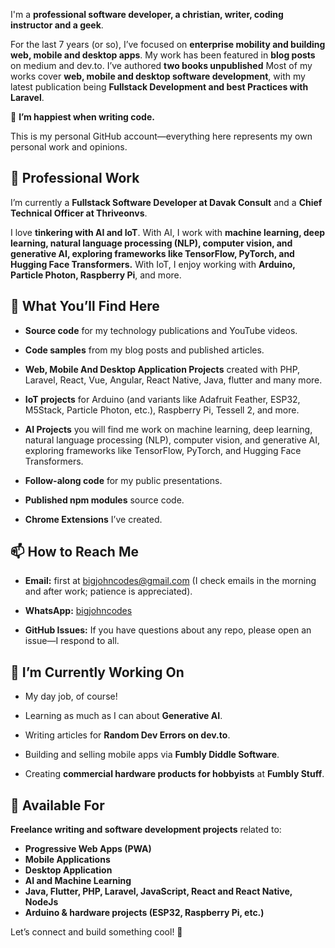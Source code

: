 
I'm a **professional software developer, a christian, writer, coding instructor and a geek**.  

For the last 7 years (or so), I’ve focused on **enterprise mobility and building web, mobile and desktop apps**. My work has been featured in **blog posts** on medium and dev.to. I’ve authored **two books unpublished** Most of my works cover **web, mobile and desktop software development**, with my latest publication being **Fullstack Development and best Practices with Laravel**.  

🚀 **I’m happiest when writing code.**  

This is my personal GitHub account—everything here represents my own personal work and opinions.  

## 💼 Professional Work  
I’m currently a **Fullstack Software Developer at Davak Consult** and a **Chief Technical Officer at Thriveonvs**.  

I love **tinkering with AI and IoT**. With AI, I work with **machine learning, deep learning, natural language processing (NLP), computer vision, and generative AI, exploring frameworks like TensorFlow, PyTorch, and Hugging Face Transformers.** With IoT, I enjoy working with **Arduino, Particle Photon, Raspberry Pi**, and more.  

## 📂 What You’ll Find Here  
- **Source code** for my technology publications and YouTube videos.  
- **Code samples** from my blog posts and published articles.
- **Web, Mobile And Desktop Application Projects** created with PHP, Laravel, React, Vue, Angular, React Native, Java, flutter and many more.
- **IoT projects** for Arduino (and variants like Adafruit Feather, ESP32, M5Stack, Particle Photon, etc.), Raspberry Pi, Tessell 2, and more.
- **AI Projects** you will find me work on machine learning, deep learning, natural language processing (NLP), computer vision, and generative AI, exploring frameworks like TensorFlow, PyTorch, and Hugging Face Transformers.
  
- **Follow-along code** for my public presentations.  
- **Published npm modules** source code.  
- **Chrome Extensions** I’ve created.  

## 📫 How to Reach Me  
- **Email:** first at  [bigjohncodes@gmail.com](mailto:bigjohncodes@gmail.com) (I check emails in the morning and after work; patience is appreciated).
  
- **WhatsApp:** [bigjohncodes](https://wa.link/sq8yas)
  
- **GitHub Issues:** If you have questions about any repo, please open an issue—I respond to all.  

## 🔭 I’m Currently Working On  
- My day job, of course!  
- Learning as much as I can about **Generative AI**.  
- Writing articles for **Random Dev Errors on dev.to**.
  
- Building and selling mobile apps via **Fumbly Diddle Software**.  
- Creating **commercial hardware products for hobbyists** at **Fumbly Stuff**.  

## 🤔 Available For  
**Freelance writing and software development projects** related to:  
- **Progressive Web Apps (PWA)**  
- **Mobile Applications**  
- **Desktop Application**
- **AI and Machine Learning**
- **Java, Flutter, PHP, Laravel, JavaScript, React and React Native, NodeJs**
- **Arduino & hardware projects (ESP32, Raspberry Pi, etc.)**  

Let’s connect and build something cool! 🚀  
